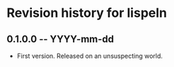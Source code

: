 # Revision history for lispeln

## 0.1.0.0 -- YYYY-mm-dd

* First version. Released on an unsuspecting world.
